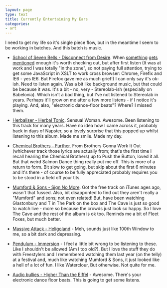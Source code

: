 ```yaml
---
layout: page
type: text
title: Currently Entertaining My Ears
categories: 
- art
---
```

I need to get my life so it's single piece flow, but in the meantime I seem to be working in batches. And this batch is music.

* [School of Seven Bells - Disconnect from Desire](http://www.sviib.com/). When [something](http://www.thelineofbestfit.com/2010/07/school-of-seven-bells-disconnect-from-desire/) [gets](http://hicksdesign.co.uk/journal/school-of-seven-bells-disconnect-from-desire-) [mentioned](http://www.thelineofbestfit.com/2010/07/tlobf-interview-school-of-seven-bells/) enough it's worth checking out, but after first listen (It was at work and I was totally "in the zone", so not paying full attention, trying to get some JavaScript in XSLT to work cross browser: Chrome, Firefix and IE6 - yes IE6. But Firefox gave me as much grief!) I can only say it's ok-ish. Need to listen again. Was a bit like background music, but that could be because it was. It's a bit - no, very - Stereolab-ish (especially on Babelonia). Which isn't a bad thing, but I've not listened to Stereolab in years. Perhaps it'll grow on me after a few more listens - if I notice it's playing. And, also, "electronic dance-floor beats"? Where? I missed them.

* [Herbaliser - Herbal Tonic](http://www.herbaliser.com/). Sensual Woman. Awesome. Been listening to this track for many years. Have no idea how I came across it, probably back in days of Napster, so a lovely surprise that this popped up whilst listening to this album. Made me smile. Made my day.

* [Chemical Brothers - Further](http://thechemicalbrothers.com/). From Brothers Gonna Work It Out (whichever track those lyrics are actually from; that's the first time I recall hearing the Chemical Brothers) up to Push the Button, loved it all. But that weird Salmon Dance thing really put me off. This is more of a return to form. Bit slow to get going, but skip about the first 6 minutes and it's there - of course to be fully appreciated probably requires you to be stood in a field off your tits.

* [Mumford & Sons - Sign No More](http://www.mumfordandsons.com/). Got the free track on iTunes ages ago, wasn't that fussed. Also, bit disapponted to find out they aren't really a "Mumford" and sons; not even related! But, have been watching Glastonbury and T in The Park on the box and The Cave is just so good to watch live - more so because the  crowds just look so happy. So I love The Cave and the rest of the album is ok too. Reminds me a bit of Fleet Foxes, but much better.

* [Massive Attack - Heligoland](http://massiveattack.com/) - Meh, sounds just like 100th Window to me, so a bit dark and depressing.

* [Pendulum - Immersion](http://www.pendulum.com/) - I feel a little bit wrong to be listening to these. Like I shouldn't be allowed (Am I too old?). But I love the stuff they do with Freestylers and I remembered watching them last year (on the telly) at a festival and, much like watching Mumford & Sons, it just looked like a hell of a lot of fun. I like Waterclour,  But otherwise. Not quite for me.

* [Audio bullies - Higher Than the Eiffel](http://www.audiobullys.com/) - Awesome. There's your electronic dance floor beats. This is going to get some listens.